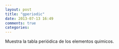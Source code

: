```yaml
---
layout: post
title: "gperiodic"
date: 2013-07-13 16:49
comments: true
categories: 
---
```

Muestra la tabla periódica de los elementos quimicos.

